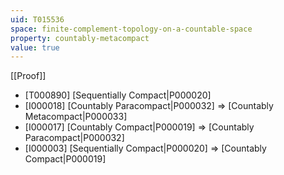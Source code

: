```yaml
---
uid: T015536
space: finite-complement-topology-on-a-countable-space
property: countably-metacompact
value: true
---
```

[[Proof]]

* [T000890] [Sequentially Compact|P000020]
* [I000018] [Countably Paracompact|P000032] => [Countably Metacompact|P000033]
* [I000017] [Countably Compact|P000019] => [Countably Paracompact|P000032]
* [I000003] [Sequentially Compact|P000020] => [Countably Compact|P000019]

